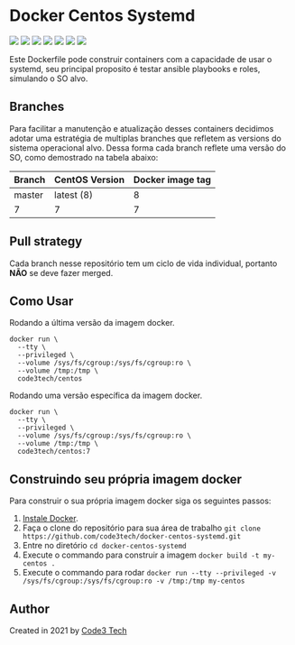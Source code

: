 # Docker Centos Systemd

[![](https://img.shields.io/docker/cloud/automated/code3tech/centos?label=build&logo=docker&logoColor=white)](https://hub.docker.com/repository/docker/code3tech/centos)
[![](https://img.shields.io/docker/cloud/build/code3tech/centos?label=status&logo=docker&logoColor=white)](https://hub.docker.com/repository/docker/code3tech/centos)
[![](https://img.shields.io/docker/image-size/code3tech/centos/7?label=size&logo=docker&logoColor=white)](https://hub.docker.com/repository/docker/code3tech/centos)
[![](https://img.shields.io/docker/pulls/code3tech/centos?label=pulls&logo=docker&logoColor=white)](https://hub.docker.com/repository/docker/code3tech/centos)
[![](https://img.shields.io/docker/stars/code3tech/centos?label=starts&logo=docker&logoColor=white)](https://hub.docker.com/repository/docker/code3tech/centos)
[![](https://img.shields.io/github/issues/code3tech/docker-centos-systemd?label=issues&logo=github&logoColor=white)](https://hub.docker.com/repository/docker/code3tech/centos)
[![](https://img.shields.io/github/license/code3tech/docker-centos-systemd?label=issues&logo=github&logoColor=white)](https://hub.docker.com/repository/docker/code3tech/centos)

Este Dockerfile pode construir containers com a capacidade de usar o systemd, seu principal proposito é testar ansible playbooks e roles, simulando o SO alvo.

Branches
------------

Para facilitar a manutenção e atualização desses containers decidimos adotar uma estratégia de multiplas branches que refletem as versions do sistema operacional alvo. Dessa forma cada branch reflete uma versão do SO, como demostrado na tabela abaixo:

|Branch |CentOS Version|Docker image tag|
|-------|--------------|----------------|
|master |latest (8)    |8               |
|7      |7             |7               |

Pull strategy
------------

Cada branch nesse repositório tem um ciclo de vida individual, portanto **NÃO** se deve fazer merged.

Como Usar
------------

Rodando a última versão da imagem docker.

```
docker run \
  --tty \
  --privileged \
  --volume /sys/fs/cgroup:/sys/fs/cgroup:ro \
  --volume /tmp:/tmp \
  code3tech/centos
```

Rodando uma versão específica da imagem docker.

```
docker run \
  --tty \
  --privileged \
  --volume /sys/fs/cgroup:/sys/fs/cgroup:ro \
  --volume /tmp:/tmp \
  code3tech/centos:7
``` 

Construindo seu própria imagem docker
------------

Para construir o sua própria imagem docker siga os seguintes passos:

  1. [Instale Docker](https://docs.docker.com/engine/installation/).
  2. Faça o clone do repositório para sua área de trabalho `git clone https://github.com/code3tech/docker-centos-systemd.git`
  3. Entre no diretório `cd docker-centos-systemd`
  4. Execute o commando para construir a imagem `docker build -t my-centos .`
  5. Execute o commando para rodar `docker run --tty --privileged -v /sys/fs/cgroup:/sys/fs/cgroup:ro -v /tmp:/tmp my-centos`

Author
------------

Created in 2021 by [Code3 Tech](https://code3.tech/) 